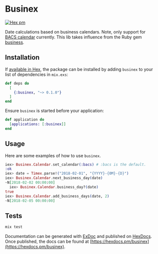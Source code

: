 # Businex

[![Hex pm](http://img.shields.io/hexpm/v/businex.svg?style=flat)](https://hex.pm/packages/businex)

Date calculations based on business calendars. Note, only support for [BACS calendar](https://github.com/PiggyPot/businex/blob/master/lib/businex/data/bacs.yml) currently. This lib takes influence from the Ruby gem [business](https://github.com/gocardless/business).

## Installation

If [available in Hex](https://hex.pm/docs/publish), the package can be installed
by adding `businex` to your list of dependencies in `mix.exs`:

```elixir
def deps do
  [
    {:businex, "~> 0.1.0"}
  ]
end
```

Ensure `businex` is started before your application:

```elixir
def application do
  [applications: [:businex]]
end
```

## Usage

Here are some examples of how to use `businex`.

```elixir
iex> Businex.Calendar.set_calendar(:bacs) # :bacs is the default.
:ok
iex> date = Timex.parse!("2018-02-01", "{YYYY}-{0M}-{D}")
iex> Businex.Calendar.next_business_day(date)
~N[2018-02-02 00:00:00]
  iex> Businex.Calendar.business_day?(date)
true
iex> Businex.Calendar.add_business_days(date, 2)
~N[2018-02-05 00:00:00]
```

## Tests

```elixir
mix test
```

Documentation can be generated with [ExDoc](https://github.com/elixir-lang/ex_doc)
and published on [HexDocs](https://hexdocs.pm). Once published, the docs can
be found at [https://hexdocs.pm/businex](https://hexdocs.pm/businex).
